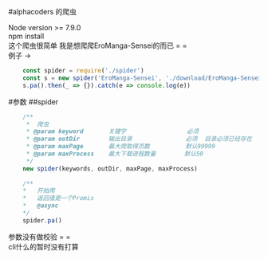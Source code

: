 #alphacoders 的爬虫

Node version >= 7.9.0  
npm install  
这个爬虫很简单 
我是想爬爬EroManga-Sensei的而已 = =   
例子 ->
```javascript 1.8
    const spider = require('./spider')
    const s = new spider('EroManga-Sensei', './download/EroManga-Sensei')
    s.pa().then(_ => {}).catch(e => console.log(e))
```



#参数
##spider
```javascript 1.8
    /**
     *  爬虫
     * @param keyword       关键字                 必须
     * @param outDir        输出目录               必须  目录必须已经存在
     * @param maxPage       最大爬取得页数          默认99999
     * @param maxProcess    最大下载进程数量        默认50
     */
    new spider(keywords, outDir, maxPage, maxProcess) 
    
    /**
    *   开始爬
    *   返回值是一个Promis
    *   @async 
    */
    spider.pa()

```
参数没有做校验 = =   
cli什么的暂时没有打算